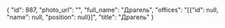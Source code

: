 {
    "id": 887,
    "photo_url": "",
    "full_name": "Драгель",
    "offices": "[{\"id\": null, \"name\": null, \"position\": null}]",
    "title": "Драгель"
}